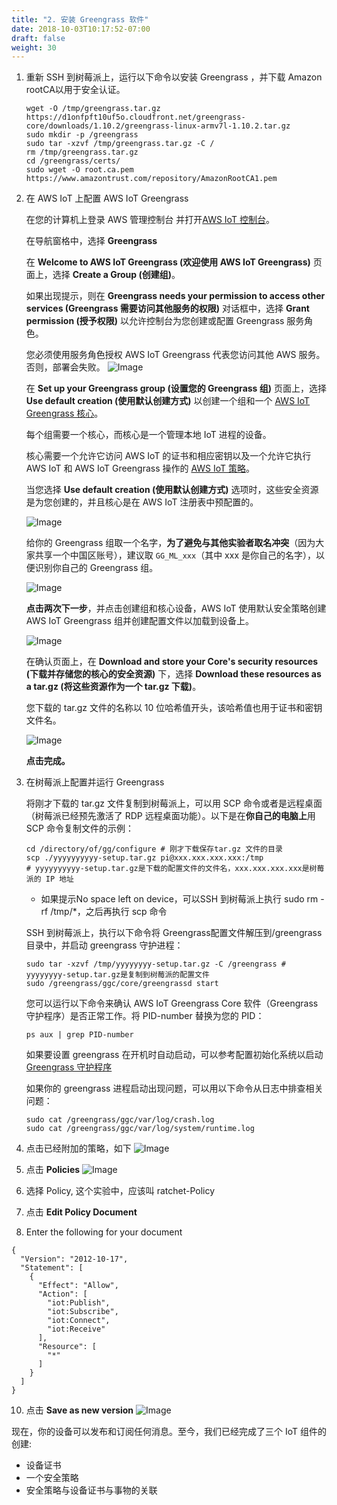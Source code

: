 ```yaml
---
title: "2. 安装 Greengrass 软件"
date: 2018-10-03T10:17:52-07:00
draft: false
weight: 30
---
```


1.	重新 SSH 到树莓派上，运行以下命令以安装 Greengrass ，并下载 Amazon rootCA以用于安全认证。
    ```shell
    wget -O /tmp/greengrass.tar.gz https://d1onfpft10uf5o.cloudfront.net/greengrass-core/downloads/1.10.2/greengrass-linux-armv7l-1.10.2.tar.gz
    sudo mkdir -p /greengrass
    sudo tar -xzvf /tmp/greengrass.tar.gz -C /
    rm /tmp/greengrass.tar.gz
    cd /greengrass/certs/
    sudo wget -O root.ca.pem https://www.amazontrust.com/repository/AmazonRootCA1.pem
    ```

2.	在 AWS IoT 上配置 AWS IoT Greengrass

    在您的计算机上登录 AWS 管理控制台 并打开[AWS IoT 控制台](https://console.amazonaws.cn/iot/home?region=cn-north-1#/dashboard)。

    在导航窗格中，选择 **Greengrass**

    在 **Welcome to AWS IoT Greengrass (欢迎使用 AWS IoT Greengrass)** 页面上，选择 **Create a Group (创建组)**。

    如果出现提示，则在 **Greengrass needs your permission to access other services (Greengrass 需要访问其他服务的权限)** 对话框中，选择 **Grant permission (授予权限)** 以允许控制台为您创建或配置 Greengrass 服务角色。

    您必须使用服务角色授权 AWS IoT Greengrass 代表您访问其他 AWS 服务。否则，部署会失败。
    ![Image](/images/png/.png)

    在 **Set up your Greengrass group (设置您的 Greengrass 组)** 页面上，选择 **Use default creation (使用默认创建方式)** 以创建一个组和一个 [AWS IoT Greengrass 核心](https://docs.aws.amazon.com/zh_cn/greengrass/latest/developerguide/gg-core.html)。

    每个组需要一个核心，而核心是一个管理本地 IoT 进程的设备。
    
    核心需要一个允许它访问 AWS IoT 的证书和相应密钥以及一个允许它执行 AWS IoT 和 AWS IoT Greengrass 操作的 [AWS IoT 策略](https://docs.aws.amazon.com/iot/latest/developerguide/iot-policies.html)。
    
    当您选择 **Use default creation (使用默认创建方式)** 选项时，这些安全资源是为您创建的，并且核心是在 AWS IoT 注册表中预配置的。

    ![Image](/images/png/.png)

    给你的 Greengrass 组取一个名字，**为了避免与其他实验者取名冲突**（因为大家共享一个中国区账号），建议取 `GG_ML_xxx`（其中 xxx 是你自己的名字），以便识别你自己的 Greengrass 组。

    ![Image](/images/png/.png)

    **点击两次下一步**，并点击创建组和核心设备，AWS IoT 使用默认安全策略创建 AWS IoT Greengrass 组并创建配置文件以加载到设备上。

    ![Image](/images/png/.png)

    在确认页面上，在 **Download and store your Core's security resources (下载并存储您的核心的安全资源)** 下，选择 **Download these resources as a tar.gz (将这些资源作为一个 tar.gz 下载)**。
    
    您下载的 tar.gz 文件的名称以 10 位哈希值开头，该哈希值也用于证书和密钥文件名。

    ![Image](/images/png/.png)

    **点击完成。**

4.	在树莓派上配置并运行 Greengrass

    将刚才下载的 tar.gz 文件复制到树莓派上，可以用 SCP 命令或者是远程桌面（树莓派已经预先激活了 RDP 远程桌面功能）。以下是在**你自己的电脑上**用 SCP 命令复制文件的示例：

    ```shell
    cd /directory/of/gg/configure # 刚才下载保存tar.gz 文件的目录
    scp ./yyyyyyyyyy-setup.tar.gz pi@xxx.xxx.xxx.xxx:/tmp 
    # yyyyyyyyyy-setup.tar.gz是下载的配置文件的文件名，xxx.xxx.xxx.xxx是树莓派的 IP 地址
    ```

    * 如果提示No space left on device，可以SSH 到树莓派上执行 sudo rm -rf /tmp/*，之后再执行 scp 命令

    SSH 到树莓派上，执行以下命令将 Greengrass配置文件解压到/greengrass 目录中，并启动 greengrass 守护进程：

    ```shell
    sudo tar -xzvf /tmp/yyyyyyyy-setup.tar.gz -C /greengrass # yyyyyyyy-setup.tar.gz是复制到树莓派的配置文件
    sudo /greengrass/ggc/core/greengrassd start
    ```

    您可以运行以下命令来确认 AWS IoT Greengrass Core 软件（Greengrass 守护程序）是否正常工作。将 PID-number 替换为您的 PID：

    ```shell
    ps aux | grep PID-number
    ```

    如果要设置 greengrass 在开机时自动启动，可以参考配置初始化系统以启动 [Greengrass 守护程序](https://docs.aws.amazon.com/zh_cn/greengrass/latest/developerguide/gg-core.html#start-on-boot)

    如果你的 greengrass 进程启动出现问题，可以用以下命令从日志中排查相关问题：

    ```shell
    sudo cat /greengrass/ggc/var/log/crash.log
    sudo cat /greengrass/ggc/var/log/system/runtime.log
    ```

5.	点击已经附加的策略，如下
    ![Image](/images/png/007.png)
6.	点击 **Policies**
    ![Image](/images/png/008.png)
7.	选择 Policy, 这个实验中，应该叫 ratchet-Policy

8.	点击 **Edit Policy Document**

9.	Enter the following for your document

```shell
{
  "Version": "2012-10-17",
  "Statement": [
    {
      "Effect": "Allow",
      "Action": [
        "iot:Publish",
        "iot:Subscribe",
        "iot:Connect",
        "iot:Receive"
      ],
      "Resource": [
        "*"
      ]
    }
  ]
}
```
10.	点击 **Save as new version**
    ![Image](/images/png/009.png)

现在，你的设备可以发布和订阅任何消息。至今，我们已经完成了三个 IoT 组件的创建:
- 设备证书
- 一个安全策略
- 安全策略与设备证书与事物的关联
